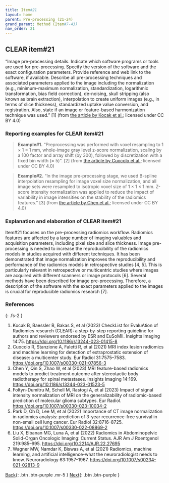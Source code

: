 ```yaml
---
title: Item#21
layout: home
parent: Pre-processing (21-24)
grand_parent: Method (Item#7-43)
nav_order: 21
---
```


## CLEAR item#21


“Image pre-processing details. Indicate which software programs or tools are used for pre-processing. Specify the version of the software and the exact configuration parameters. Provide reference and web link to the software, if available. Describe all pre-processing techniques and associated parameters applied to the image including the normalization (e.g., minimum–maximum normalization, standardization, logarithmic transformation, bias field correction), de-noising, skull stripping (also known as brain extraction), interpolation to create uniform images (e.g., in terms of slice thickness), standardized uptake value conversion, and registration. Also, state if an image or feature-based harmonization technique was used.” [1] (from [the article by Kocak et al.](https://insightsimaging.springeropen.com/articles/10.1186/s13244-023-01415-8); licensed under CC BY 4.0)


### Reporting examples for CLEAR item#21

> **Example#1.** “Preprocessing was performed with voxel resampling to 1 × 1 × 1 mm, whole-image gray level z-score normalization, scaling by a 100 factor and array shift (by 300), followed by discretization with a fixed bin width (= 5)”. [2] (from [the article by Cuocolo et al.](https://doi.org/10.1007/s00330-021-07856-3); licensed under CC BY 4.0)

> **Example#2.** “In the image pre-processing stage, we used B-spline interpolation resampling for image voxel size normalization, and all image sets were resampled to isotropic voxel size of 1 × 1 × 1 mm. Z-score intensity normalization was applied to reduce the impact of variability in image intensities on the stability of the radiomics features.” [3] (from [the article by Chen et al.](https://doi.org/10.1186/s13244-023-01523-5); licensed under CC BY 4.0)

### Explanation and elaboration of CLEAR item#21

Item#21 focuses on the pre-processing radiomics workflow. Radiomics features are affected by a large number of imaging valuables and acquisition parameters, including pixel size and slice thickness. Image pre-processing is needed to increase the reproducibility of the radiomics models in studies acquired with different techniques. It has been demonstrated that image normalization improves the reproducibility and performance of the radiomics models in retrospective studies [4, 5]. This is particularly relevant in retrospective or multicentric studies where images are acquired with different scanners or image protocols [6]. Several methods have been described for image pre-processing. Therefore, a description of the software with the exact parameters applied to the images is crucial for reproducible radiomics research [7]. 
### References

{: .fs-2 }

1. 	Kocak B, Baessler B, Bakas S, et al (2023) CheckList for EvaluAtion of Radiomics research (CLEAR): a step-by-step reporting guideline for authors and reviewers endorsed by ESR and EuSoMII. Insights Imaging 14:75. https://doi.org/10.1186/s13244-023-01415-8
2. 	Cuocolo R, Stanzione A, Faletti R, et al (2021) MRI index lesion radiomics and machine learning for detection of extraprostatic extension of disease: a multicenter study. Eur Radiol 31:7575–7583. https://doi.org/10.1007/s00330-021-07856-3
3. 	Chen Y, Qin S, Zhao W, et al (2023) MRI feature-based radiomics models to predict treatment outcome after stereotactic body radiotherapy for spinal metastases. Insights Imaging 14:169. https://doi.org/10.1186/s13244-023-01523-5
4. 	Foltyn-Dumitru M, Schell M, Rastogi A, et al (2023) Impact of signal intensity normalization of MRI on the generalizability of radiomic-based prediction of molecular glioma subtypes. Eur Radiol. https://doi.org/10.1007/s00330-023-10034-2
5. 	Park D, Oh D, Lee M, et al (2022) Importance of CT image normalization in radiomics analysis: prediction of 3-year recurrence-free survival in non-small cell lung cancer. Eur Radiol 32:8716–8725. https://doi.org/10.1007/s00330-022-08869-2
6. 	Liu X, Elbanan MG, Luna A, et al (2022) Radiomics in Abdominopelvic Solid-Organ Oncologic Imaging: Current Status. AJR Am J Roentgenol 219:985–995. https://doi.org/10.2214/AJR.22.27695
7. 	Wagner MW, Namdar K, Biswas A, et al (2021) Radiomics, machine learning, and artificial intelligence-what the neuroradiologist needs to know. Neuroradiology 63:1957–1967. https://doi.org/10.1007/s00234-021-02813-9

[Back](https://radiomic.github.io/CLEAR-E3/docs/Method%20(Item%207-43)/Segmentation%20(19-20)/Item20.html){: .btn .btn-purple .mr-5 }
[Next](https://radiomic.github.io/CLEAR-E3/docs/Method%20(Item%207-43)/Pre-processing%20(21-24)/Item22.html){: .btn .btn-purple   }
